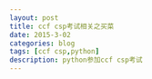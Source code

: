 ```yaml
---
layout: post
title: ccf csp考试相关之买菜
date: 2015-3-02
categories: blog
tags: [ccf csp,python]
description: python参加ccf csp考试
---
```


